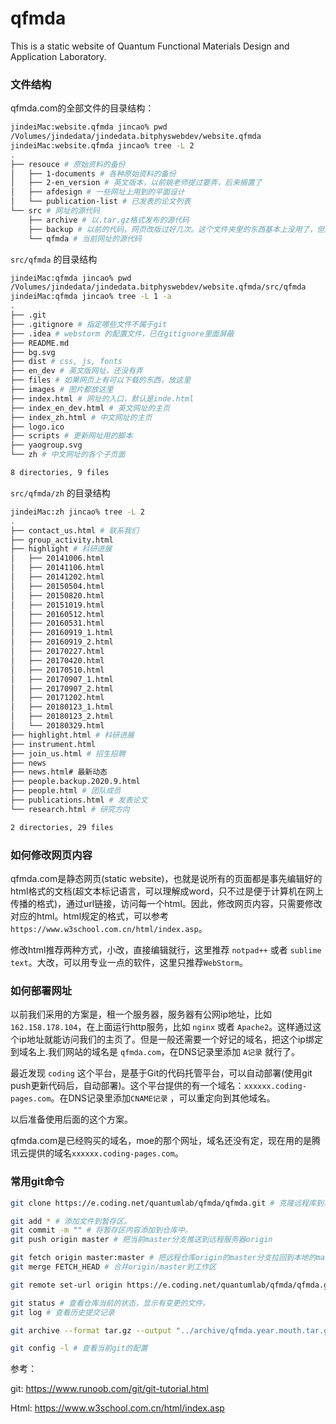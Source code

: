 # qfmda
This is a static website of Quantum Functional Materials Design and Application Laboratory. 



### 文件结构

qfmda.com的全部文件的目录结构：

```Bash
jindeiMac:website.qfmda jincao% pwd
/Volumes/jindedata/jindedata.bitphyswebdev/website.qfmda
jindeiMac:website.qfmda jincao% tree -L 2
.
├── resouce # 原始资料的备份
│   ├── 1-documents # 各种原始资料的备份
│   ├── 2-en_version # 英文版本，以前姚老师提过要弄，后来搁置了
│   ├── afdesign # 一些网址上用到的平面设计
│   └── publication-list # 已发表的论文列表
└── src # 网址的源代码
    ├── archive # 以.tar.gz格式发布的源代码
    ├── backup # 以前的代码，网页改版过好几次。这个文件夹里的东西基本上没用了，但还是备份了一下
    └── qfmda # 当前网址的源代码
```



`src/qfmda` 的目录结构

```Bash
jindeiMac:qfmda jincao% pwd
/Volumes/jindedata/jindedata.bitphyswebdev/website.qfmda/src/qfmda
jindeiMac:qfmda jincao% tree -L 1 -a
.
├── .git
├── .gitignore # 指定哪些文件不属于git
├── .idea # webstorm 的配置文件，已在gitignore里面屏蔽
├── README.md
├── bg.svg 
├── dist # css, js, fonts
├── en_dev # 英文版网址，还没有弄
├── files # 如果网页上有可以下载的东西，放这里
├── images # 图片都放这里
├── index.html # 网址的入口，默认是inde.html
├── index_en_dev.html # 英文网址的主页
├── index_zh.html # 中文网址的主页
├── logo.ico 
├── scripts # 更新网址用的脚本
├── yaogroup.svg 
└── zh # 中文网址的各个子页面

8 directories, 9 files
```



`src/qfmda/zh` 的目录结构

```bash
jindeiMac:zh jincao% tree -L 2
.
├── contact_us.html # 联系我们
├── group_activity.html 
├── highlight # 科研进展
│   ├── 20141006.html
│   ├── 20141106.html
│   ├── 20141202.html
│   ├── 20150504.html
│   ├── 20150820.html
│   ├── 20151019.html
│   ├── 20160512.html
│   ├── 20160531.html
│   ├── 20160919_1.html
│   ├── 20160919_2.html
│   ├── 20170227.html
│   ├── 20170420.html
│   ├── 20170510.html
│   ├── 20170907_1.html
│   ├── 20170907_2.html
│   ├── 20171202.html
│   ├── 20180123_1.html
│   ├── 20180123_2.html
│   └── 20180329.html
├── highlight.html # 科研进展
├── instrument.html 
├── join_us.html # 招生招聘
├── news
├── news.html# 最新动态
├── people.backup.2020.9.html
├── people.html # 团队成员
├── publications.html # 发表论文
└── research.html # 研究方向

2 directories, 29 files
```



### 如何修改网页内容

qfmda.com是静态网页(static website)，也就是说所有的页面都是事先编辑好的html格式的文档(超文本标记语言，可以理解成word，只不过是便于计算机在网上传播的格式)，通过url链接，访问每一个html。因此，修改网页内容，只需要修改对应的html。html规定的格式，可以参考`https://www.w3school.com.cn/html/index.asp`。



修改html推荐两种方式，小改，直接编辑就行，这里推荐 `notpad++` 或者 `sublime text`。大改，可以用专业一点的软件，这里只推荐`WebStorm`。



### 如何部署网址

以前我们采用的方案是，租一个服务器，服务器有公网ip地址，比如 `162.158.178.104`，在上面运行http服务，比如 `nginx` 或者 `Apache2`。这样通过这个ip地址就能访问我们的主页了。但是一般还需要一个好记的域名，把这个ip绑定到域名上.我们网站的域名是 `qfmda.com`，在DNS记录里添加 `A记录` 就行了。



最近发现 `coding` 这个平台，是基于Git的代码托管平台，可以自动部署(使用git push更新代码后，自动部署)。这个平台提供的有一个域名：`xxxxxx.coding-pages.com`。在DNS记录里添加`CNAME记录` ，可以重定向到其他域名。



以后准备使用后面的这个方案。



qfmda.com是已经购买的域名，moe的那个网址，域名还没有定，现在用的是腾讯云提供的域名`xxxxxx.coding-pages.com`。



### 常用git命令

``` Bash
git clone https://e.coding.net/quantumlab/qfmda/qfmda.git # 克隆远程库到本地

git add * # 添加文件到暂存区。
git commit -m "" # 将暂存区内容添加到仓库中。
git push origin master # 把当前master分支推送到远程服务器origin

git fetch origin master:master # 把远程仓库origin的master分支拉回到本地的master分支，如果是Fast-forward就执行合并，如果有冲突则不合并
git merge FETCH_HEAD # 合并origin/master到工作区

git remote set-url origin https://e.coding.net/quantumlab/qfmda/qfmda.git # 关联本地代码库和远程代码库

git status # 查看仓库当前的状态，显示有变更的文件。
git log # 查看历史提交记录

git archive --format tar.gz --output "../archive/qfmda.year.mouth.tar.gz" master # 打包当前版本到 "../archive/qfmda.year.mouth.tar.gz"

git config -l # 查看当前git的配置
```



参考：

git: https://www.runoob.com/git/git-tutorial.html

Html: https://www.w3school.com.cn/html/index.asp